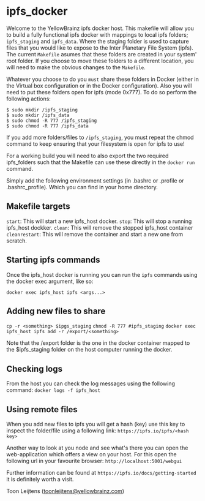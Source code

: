 # ipfs_docker

Welcome to the YellowBrainz ipfs docker host. This makefile will allow you to build a fully functional
ipfs docker with mappings to local ipfs folders; ```ipfs_staging``` and ```ipfs_data```.  Where the
staging folder is used to capture files that you would like to expose to the Inter Planetary File System
(ipfs).  The current ```Makefile``` asumes that these folders are created in your system' root folder.
If you choose to move these folders to a different location, you will need to make the obvious changes
to the ```Makefile```.

Whatever you choose to do you `must` share these folders in Docker (either in the Virtual box configuration
or in the Docker configuration).  Also you will need to put these folders open for ipfs (mode 0x777). To do
so perform the following actions:

```
$ sudo mkdir /ipfs_staging
$ sudo mkdir /ipfs_data
$ sudo chmod -R 777 /ipfs_staging
$ sudo chmod -R 777 /ipfs_data
```

If you add more folders/files to ```/ipfs_staging```, you must repeat the chmod command to keep ensuring
that your filesystem is open for ipfs to use!

For a working build you will need to also export the two required ipfs_folders such that the Makefile can
use these directly in the ```docker run``` command.

Simply add the following environment settings (in .bashrc or .profile or .bashrc_profile). Which you can
find in your home directory.

## Makefile targets
`start`:        This will start a new ipfs_host docker.
`stop`:         This will stop a running ipfs_host dockker.
`clean`:        This will remove the stopped ipfs_host container
`cleanrestart`: This will remove the container and start a new one from scratch.

## Starting ipfs commands
Once the ipfs_host docker is running you can run the ```ipfs``` commands using the docker exec argument,
like so:

```docker exec ipfs_host ipfs <args...>```

## Adding new files to share
```cp -r <something> $ipgs_staging```
```chmod -R 777 #ipfs_staging```
```docker exec ipfs_host ipfs add -r /export/<something>```

Note that the /export folder is the one in the docker container mapped to the $ipfs_staging folder on the
host computer running the docker.

## Checking logs
From the host you can check the log messages using the following command:
```docker logs -f ipfs_host```

## Using remote files
When you add new files to ipfs you will get a hash (key) use this key to inspect the folder/file using a
following link:
```https://ipfs.io/ipfs/<hash key>```

Another way to look at you node and see what's there you can open the web-application which offers a view
on your host. For this open the following url in your favourite browser:
```http://localhost:5001/webgui```

Further information can be found at ```https://ipfs.io/docs/getting-started``` it is definitely worth a visit.

Toon Leijtens
(toonleijtens@yellowbrainz.com)

